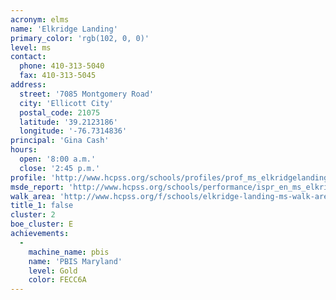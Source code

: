 ```yaml
---
acronym: elms
name: 'Elkridge Landing'
primary_color: 'rgb(102, 0, 0)'
level: ms
contact:
  phone: 410-313-5040
  fax: 410-313-5045
address:
  street: '7085 Montgomery Road'
  city: 'Ellicott City'
  postal_code: 21075
  latitude: '39.2123186'
  longitude: '-76.7314836'
principal: 'Gina Cash'
hours:
  open: '8:00 a.m.'
  close: '2:45 p.m.'
profile: 'http://www.hcpss.org/schools/profiles/prof_ms_elkridgelanding.pdf'
msde_report: 'http://www.hcpss.org/schools/performance/ispr_en_ms_elkridgelanding.pdf'
walk_area: 'http://www.hcpss.org/f/schools/elkridge-landing-ms-walk-area.pdf'
title_1: false
cluster: 2
boe_cluster: E
achievements:
  -
    machine_name: pbis
    name: 'PBIS Maryland'
    level: Gold
    color: FECC6A
---
```

